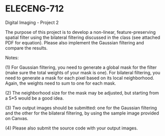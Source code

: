 # ELECENG-712

Digital Imaging - Project 2

The purpose of this project is to develop a non-linear, feature-preserving spatial filter using the bilateral filtering discussed in the class (see attached PDF for equation).
Please also implement the Gaussian filtering and compare the results.

Notes:

  (1) For Gaussian filtering, you need to generate a global mask for the filter (make sure the total weights of your mask is one). For bilateral filtering, you need to         generate a mask for each pixel based on its local neighborhood. Again, the weights need to sum to one for each mask.
  
  (2) The neighborhood size for the mask may be adjusted, but starting from a 5*5 would be a good idea.
  
  (3) Two output images should be submitted: one for the Gaussian filtering and the other for the bilateral filtering, by using the sample image provided on Canvas.
  
  (4) Please also submit the source code with your output images.
